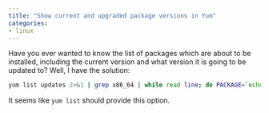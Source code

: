 ```yaml
---
title: "Show current and upgraded package versions in Yum"
categories:
- linux
---
```


Have you ever wanted to know the list of packages which are about to be installed, including the current version and what version it is going to be updated to? Well, I have the solution:

```bash
yum list updates 2>&1 | grep x86_64 | while read line; do PACKAGE=`echo $line | awk '{print $1}'`; VERSION=`echo $line | awk '{print $2}'`; echo "$PACKAGE - `rpm -q $PACKAGE --qf '%{VERSION}-%{RELEASE}\n'` --> $VERSION"; done
```

It seems like `yum list` should provide this option.
